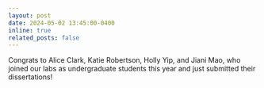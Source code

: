 ```yaml
---
layout: post
date: 2024-05-02 13:45:00-0400
inline: true
related_posts: false
---
```



Congrats to Alice Clark, Katie Robertson, Holly Yip, and Jiani Mao, who joined
our labs as undergraduate students this year and just submitted their dissertations!